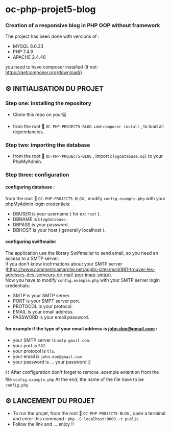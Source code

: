 # oc-php-projet5-blog

### Creation of a responsive blog in PHP OOP without framework


The project has been done with versions of :
* MYSQL 8.0.23
* PHP 7.4.9
* APACHE 2.4.46

you need to have composer installed (if not: https://getcomposer.org/download/)



## :gear: INITIALISATION DU PROJET

### Step one: installing the repository

* Clone this repo on your:computer:

* from the root :file_folder: `OC-PHP-PROJECT5-BLOG`. use  `composer install` , to load all dependancies. 

### Step two: importing the database

* from the root :file_folder: `OC-PHP-PROJECT5-BLOG` , import `blogdatabase.sql` to your PhpMyAdmin.

 ### Step three: configuration

#### configuring database : 
from the root :file_folder: `OC-PHP-PROJECT5-BLOG` , modify `config.example.php` with your phpMyAdmin login credentials:<br/>

* DBUSER is your username ( for ex: `root` ).
* DBNAME is `blogdatabase`.
* DBPASS is your password.
* DBHOST is your host ( generally localhost ).

#### configuring swiftmailer

The application use the library Swiftmailer to send email, so you need an access to a SMTP server.<br/>
If you don't know inofrmations about your SMTP server (https://www.commentcamarche.net/applis-sites/mail/981-trouver-les-adresses-des-serveurs-de-mail-pop-imap-smtp/).<br/>
Now you have to modify `config.example.php` with your SMTP server login credentials:

* SMTP is your SMTP server.
* PORT is your SMPT server port.
* PROTOCOL is your protocol.
* EMAIL is your email address.
* PASSWORD is your email password.

#### for example if the type of your email address is john.doe@gmail.com : 

* your SMTP server is `smtp.gmail.com`.
* your port is `587`.
* your protocol is `tls`.
* your email is `john.doe@gmail.com`
* your password is ... your password :)

:heavy_exclamation_mark: :heavy_exclamation_mark:  After configuration don't forget to remove .example extention from the file `config.example.php`
 At the end, the name of the file have to be `config.php`.

 ## :gear: LANCEMENT DU PROJET

 - To run the projet, from the root :file_folder: `OC-PHP-PROJECT5-BLOG` , open a terminal and enter this command : `php -S localhost:8000 -t public`.
 - Follow the link and ....enjoy !!


